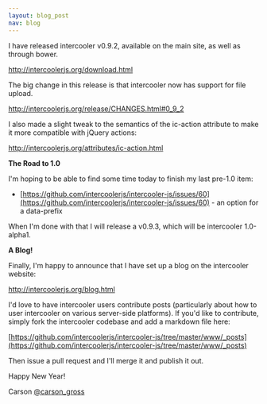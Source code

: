 ```yaml
---
layout: blog_post
nav: blog
---
```


I have released intercooler v0.9.2, available on the main site, as well as through bower.

<http://intercoolerjs.org/download.html>

The big change in this release is that intercooler now has support for file upload.

<http://intercoolerjs.org/release/CHANGES.html#0_9_2>

I also made a slight tweak to the semantics of the ic-action attribute to make it more compatible with jQuery
actions:

<http://intercoolerjs.org/attributes/ic-action.html>

**The Road to 1.0**

I'm hoping to be able to find some time today to finish my last pre-1.0 item:

  * [https://github.com/intercoolerjs/intercooler-js/issues/60](https://github.com/intercoolerjs/intercooler-js/issues/60) - an option for a data-prefix

When I'm done with that I will release a v0.9.3, which will be intercooler 1.0-alpha1.

**A Blog!**

Finally, I'm happy to announce that I have set up a blog on the intercooler website:

<http://intercoolerjs.org/blog.html>

I'd love to have intercooler users contribute posts (particularly about how to user intercooler on various server-side
platforms).  If you'd like to contribute, simply fork the intercooler codebase and add a markdown file here:

[https://github.com/intercoolerjs/intercooler-js/tree/master/www/_posts](https://github.com/intercoolerjs/intercooler-js/tree/master/www/_posts)

Then issue a pull request and I'll merge it and publish it out.

Happy New Year!

Carson
[@carson_gross](https://twitter.com/carson_gross)